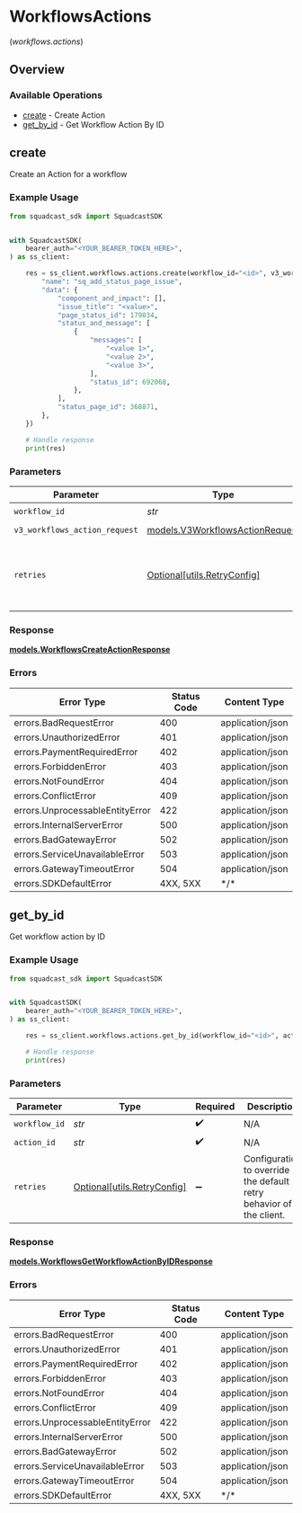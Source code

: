 # WorkflowsActions
(*workflows.actions*)

## Overview

### Available Operations

* [create](#create) - Create Action
* [get_by_id](#get_by_id) - Get Workflow Action By ID

## create

Create an Action for a workflow

### Example Usage

<!-- UsageSnippet language="python" operationID="Workflows_createAction" method="post" path="/v3/workflows/{workflowID}/actions" -->
```python
from squadcast_sdk import SquadcastSDK


with SquadcastSDK(
    bearer_auth="<YOUR_BEARER_TOKEN_HERE>",
) as ss_client:

    res = ss_client.workflows.actions.create(workflow_id="<id>", v3_workflows_action_request={
        "name": "sq_add_status_page_issue",
        "data": {
            "component_and_impact": [],
            "issue_title": "<value>",
            "page_status_id": 179034,
            "status_and_message": [
                {
                    "messages": [
                        "<value 1>",
                        "<value 2>",
                        "<value 3>",
                    ],
                    "status_id": 692068,
                },
            ],
            "status_page_id": 368871,
        },
    })

    # Handle response
    print(res)

```

### Parameters

| Parameter                                                                   | Type                                                                        | Required                                                                    | Description                                                                 |
| --------------------------------------------------------------------------- | --------------------------------------------------------------------------- | --------------------------------------------------------------------------- | --------------------------------------------------------------------------- |
| `workflow_id`                                                               | *str*                                                                       | :heavy_check_mark:                                                          | N/A                                                                         |
| `v3_workflows_action_request`                                               | [models.V3WorkflowsActionRequest](../../models/v3workflowsactionrequest.md) | :heavy_check_mark:                                                          | N/A                                                                         |
| `retries`                                                                   | [Optional[utils.RetryConfig]](../../models/utils/retryconfig.md)            | :heavy_minus_sign:                                                          | Configuration to override the default retry behavior of the client.         |

### Response

**[models.WorkflowsCreateActionResponse](../../models/workflowscreateactionresponse.md)**

### Errors

| Error Type                      | Status Code                     | Content Type                    |
| ------------------------------- | ------------------------------- | ------------------------------- |
| errors.BadRequestError          | 400                             | application/json                |
| errors.UnauthorizedError        | 401                             | application/json                |
| errors.PaymentRequiredError     | 402                             | application/json                |
| errors.ForbiddenError           | 403                             | application/json                |
| errors.NotFoundError            | 404                             | application/json                |
| errors.ConflictError            | 409                             | application/json                |
| errors.UnprocessableEntityError | 422                             | application/json                |
| errors.InternalServerError      | 500                             | application/json                |
| errors.BadGatewayError          | 502                             | application/json                |
| errors.ServiceUnavailableError  | 503                             | application/json                |
| errors.GatewayTimeoutError      | 504                             | application/json                |
| errors.SDKDefaultError          | 4XX, 5XX                        | \*/\*                           |

## get_by_id

Get workflow action by ID

### Example Usage

<!-- UsageSnippet language="python" operationID="Workflows_getWorkflowActionById" method="get" path="/v3/workflows/{workflowID}/actions/{actionID}" -->
```python
from squadcast_sdk import SquadcastSDK


with SquadcastSDK(
    bearer_auth="<YOUR_BEARER_TOKEN_HERE>",
) as ss_client:

    res = ss_client.workflows.actions.get_by_id(workflow_id="<id>", action_id="<id>")

    # Handle response
    print(res)

```

### Parameters

| Parameter                                                           | Type                                                                | Required                                                            | Description                                                         |
| ------------------------------------------------------------------- | ------------------------------------------------------------------- | ------------------------------------------------------------------- | ------------------------------------------------------------------- |
| `workflow_id`                                                       | *str*                                                               | :heavy_check_mark:                                                  | N/A                                                                 |
| `action_id`                                                         | *str*                                                               | :heavy_check_mark:                                                  | N/A                                                                 |
| `retries`                                                           | [Optional[utils.RetryConfig]](../../models/utils/retryconfig.md)    | :heavy_minus_sign:                                                  | Configuration to override the default retry behavior of the client. |

### Response

**[models.WorkflowsGetWorkflowActionByIDResponse](../../models/workflowsgetworkflowactionbyidresponse.md)**

### Errors

| Error Type                      | Status Code                     | Content Type                    |
| ------------------------------- | ------------------------------- | ------------------------------- |
| errors.BadRequestError          | 400                             | application/json                |
| errors.UnauthorizedError        | 401                             | application/json                |
| errors.PaymentRequiredError     | 402                             | application/json                |
| errors.ForbiddenError           | 403                             | application/json                |
| errors.NotFoundError            | 404                             | application/json                |
| errors.ConflictError            | 409                             | application/json                |
| errors.UnprocessableEntityError | 422                             | application/json                |
| errors.InternalServerError      | 500                             | application/json                |
| errors.BadGatewayError          | 502                             | application/json                |
| errors.ServiceUnavailableError  | 503                             | application/json                |
| errors.GatewayTimeoutError      | 504                             | application/json                |
| errors.SDKDefaultError          | 4XX, 5XX                        | \*/\*                           |